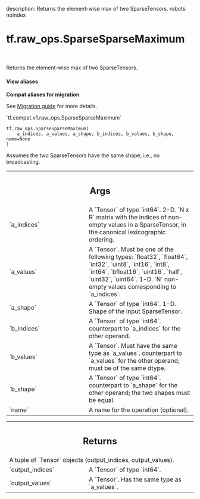 description: Returns the element-wise max of two SparseTensors.
robots: noindex

# tf.raw_ops.SparseSparseMaximum

<!-- Insert buttons and diff -->

<table class="tfo-notebook-buttons tfo-api nocontent" align="left">

</table>



Returns the element-wise max of two SparseTensors.

<section class="expandable">
  <h4 class="showalways">View aliases</h4>
  <p>
<b>Compat aliases for migration</b>
<p>See
<a href="https://www.tensorflow.org/guide/migrate">Migration guide</a> for
more details.</p>
<p>`tf.compat.v1.raw_ops.SparseSparseMaximum`</p>
</p>
</section>

<pre class="devsite-click-to-copy prettyprint lang-py tfo-signature-link">
<code>tf.raw_ops.SparseSparseMaximum(
    a_indices, a_values, a_shape, b_indices, b_values, b_shape, name=None
)
</code></pre>



<!-- Placeholder for "Used in" -->

Assumes the two SparseTensors have the same shape, i.e., no broadcasting.

<!-- Tabular view -->
 <table class="responsive fixed orange">
<colgroup><col width="214px"><col></colgroup>
<tr><th colspan="2"><h2 class="add-link">Args</h2></th></tr>

<tr>
<td>
`a_indices`
</td>
<td>
A `Tensor` of type `int64`.
2-D.  `N x R` matrix with the indices of non-empty values in a
SparseTensor, in the canonical lexicographic ordering.
</td>
</tr><tr>
<td>
`a_values`
</td>
<td>
A `Tensor`. Must be one of the following types: `float32`, `float64`, `int32`, `uint8`, `int16`, `int8`, `int64`, `bfloat16`, `uint16`, `half`, `uint32`, `uint64`.
1-D.  `N` non-empty values corresponding to `a_indices`.
</td>
</tr><tr>
<td>
`a_shape`
</td>
<td>
A `Tensor` of type `int64`.
1-D.  Shape of the input SparseTensor.
</td>
</tr><tr>
<td>
`b_indices`
</td>
<td>
A `Tensor` of type `int64`.
counterpart to `a_indices` for the other operand.
</td>
</tr><tr>
<td>
`b_values`
</td>
<td>
A `Tensor`. Must have the same type as `a_values`.
counterpart to `a_values` for the other operand; must be of the same dtype.
</td>
</tr><tr>
<td>
`b_shape`
</td>
<td>
A `Tensor` of type `int64`.
counterpart to `a_shape` for the other operand; the two shapes must be equal.
</td>
</tr><tr>
<td>
`name`
</td>
<td>
A name for the operation (optional).
</td>
</tr>
</table>



<!-- Tabular view -->
 <table class="responsive fixed orange">
<colgroup><col width="214px"><col></colgroup>
<tr><th colspan="2"><h2 class="add-link">Returns</h2></th></tr>
<tr class="alt">
<td colspan="2">
A tuple of `Tensor` objects (output_indices, output_values).
</td>
</tr>
<tr>
<td>
`output_indices`
</td>
<td>
A `Tensor` of type `int64`.
</td>
</tr><tr>
<td>
`output_values`
</td>
<td>
A `Tensor`. Has the same type as `a_values`.
</td>
</tr>
</table>

